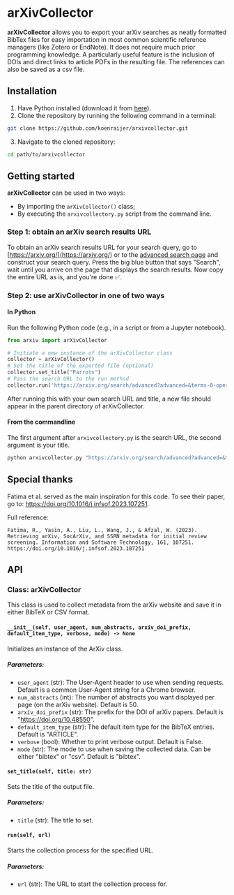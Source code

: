 arXivCollector
======

**arXivCollector** allows you to export your arXiv searches as neatly formatted BibTex files for easy importation in most common scientific reference managers (like Zotero or EndNote). It does not require much prior programming knowledge. A particularly useful feature is the inclusion of DOIs and direct links to article PDFs in the resulting file. The references can also be saved as a csv file.

Installation
------

1. Have Python installed (download it from [here](https://www.python.org/downloads/)).
2. Clone the repository by running the following command in a terminal:
```bash
git clone https://github.com/koenraijer/arxivcollector.git
```
3. Navigate to the cloned repository:
```bash
cd path/to/arxivcollector
```

Getting started
------

**arXivCollector** can be used in two ways:
- By importing the `arXivCollector()` class; 
- By executing the `arxivcollectory.py` script from the command line. 

### Step 1: obtain an arXiv search results URL 
To obtain an arXiv search results URL for your search query, go to [https://arxiv.org/](https://arxiv.org/) or to the [advanced search page](https://arxiv.org/search/advanced) and construct your search query. Press the big blue button that says "Search", wait until you arrive on the page that displays the search results. Now copy the entire URL as is, and you're done ✅. 

### Step 2: use arXivCollector in one of two ways
#### In Python
Run the following Python code (e.g., in a script or from a Jupyter notebook). 

```python
from arxiv import arXivCollector

# Initiate a new instance of the arXivCollector class
collector = arXivCollector()
# Set the title of the exported file (optional)
collector.set_title("Parrots")
# Pass the search URL to the run method
collector.run('https://arxiv.org/search/advanced?advanced=&terms-0-operator=AND&terms-0-term=stochastic+parrot&terms-0-field=title&classification-physics_archives=all&classification-include_cross_list=include&date-filter_by=all_dates&date-year=&date-from_date=&date-to_date=&date-date_type=submitted_date&abstracts=show&size=50&order=-announced_date_first')
```

After running this with your own search URL and title, a new file should appear in the parent directory of arXivCollector. 

#### From the commandline
The first argument after `arxivcollectory.py` is the search URL, the second argument is your title. 

```bash
python arxivcollector.py "https://arxiv.org/search/advanced?advanced=&terms-0-operator=AND&terms-0-term=stochastic+parrot&terms-0-field=title&classification-physics_archives=all&classification-include_cross_list=include&date-filter_by=all_dates&date-year=&date-from_date=&date-to_date=&date-date_type=submitted_date&abstracts=show&size=50&order=-announced_date_first" "Parrots"
```

Special thanks
------
Fatima et al. served as the main inspiration for this code. To see their paper, go to: https://doi.org/10.1016/j.infsof.2023.107251. 

Full reference:
```
Fatima, R., Yasin, A., Liu, L., Wang, J., & Afzal, W. (2023). Retrieving arXiv, SocArXiv, and SSRN metadata for initial review screening. Information and Software Technology, 161, 107251. https://doi.org/10.1016/j.infsof.2023.107251
```

API
------

### Class: arXivCollector

This class is used to collect metadata from the arXiv website and save it in either BibTeX or CSV format.

#### `__init__(self, user_agent, num_abstracts, arxiv_doi_prefix, default_item_type, verbose, mode) -> None`

Initializes an instance of the ArXiv class.

##### Parameters:

- `user_agent` (str): The User-Agent header to use when sending requests. Default is a common User-Agent string for a Chrome browser.
- `num_abstracts` (int): The number of abstracts you want displayed per page (on the arXiv website). Default is 50.
- `arxiv_doi_prefix` (str): The prefix for the DOI of arXiv papers. Default is "https://doi.org/10.48550".
- `default_item_type` (str): The default item type for the BibTeX entries. Default is "ARTICLE".
- `verbose` (bool): Whether to print verbose output. Default is False.
- `mode` (str): The mode to use when saving the collected data. Can be either "bibtex" or "csv". Default is "bibtex".

#### `set_title(self, title: str)`

Sets the title of the output file.

##### Parameters:

- `title` (str): The title to set.

#### `run(self, url)`

Starts the collection process for the specified URL.

##### Parameters:

- `url` (str): The URL to start the collection process for.